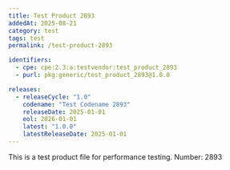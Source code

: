 ```yaml
---
title: Test Product 2893
addedAt: 2025-08-21
category: test
tags: test
permalink: /test-product-2893

identifiers:
  - cpe: cpe:2.3:a:testvendor:test_product_2893
  - purl: pkg:generic/test_product_2893@1.0.0

releases:
  - releaseCycle: "1.0"
    codename: "Test Codename 2893"
    releaseDate: 2025-01-01
    eol: 2026-01-01
    latest: "1.0.0"
    latestReleaseDate: 2025-01-01
---
```


This is a test product file for performance testing. Number: 2893
